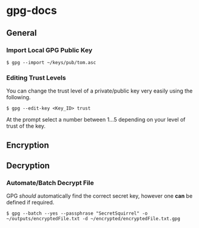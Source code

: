 gpg-docs
========

## General

### Import Local GPG Public Key

```shell
$ gpg --import ~/keys/pub/tom.asc
```

### Editing Trust Levels

You can change the trust level of a private/public key very easily using the following.

```shell
$ gpg --edit-key <Key_ID> trust
```

At the prompt select a number between 1...5 depending on your level of trust of the key.

## Encryption

## Decryption

### Automate/Batch Decrypt File

GPG _should_ automatically find the correct secret key, however one __can__ be defined if required.

```shell
$ gpg --batch --yes --passphrase "SecretSquirrel" -o ~/outputs/encryptedFile.txt -d ~/encrypted/encryptedFile.txt.gpg
```
